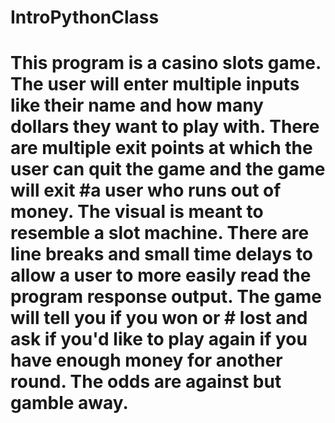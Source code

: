 # IntroPythonClass
# This program is a casino slots game. The user will enter multiple inputs like their name and how many dollars they want to play with. There are multiple exit points at which the user can quit the game and the game will exit #a user who runs out of money. The visual is meant to resemble a slot machine. There are line breaks and small time delays to allow a user to more easily read the program response output. The game will tell you if you won or # lost and ask if you'd like to play again if you have enough money for another round. The odds are against but gamble away.
